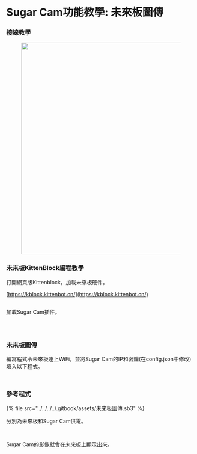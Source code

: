 # Sugar Cam功能教學: 未來板圖傳

### 接線教學

<figure><img src="../../../../.gitbook/assets/cam_edu_wire.png" alt="" width="563"><figcaption></figcaption></figure>

### 未來板KittenBlock編程教學

打開網頁版Kittenblock，加載未來板硬件。

[https://kblock.kittenbot.cn/](https://kblock.kittenbot.cn/)

<figure><img src="../../../../.gitbook/assets/cam_kb10.png" alt=""><figcaption></figcaption></figure>

加載Sugar Cam插件。

<div>

<figure><img src="../../../../.gitbook/assets/cam_kb1.png" alt=""><figcaption></figcaption></figure>

 

<figure><img src="../../../../.gitbook/assets/cam_kb2.png" alt=""><figcaption></figcaption></figure>

</div>

<figure><img src="../../../../.gitbook/assets/cam_kb3.png" alt=""><figcaption></figcaption></figure>

### 未來板圖傳

編寫程式令未來板連上WiFi，並將Sugar Cam的IP和密鑰(在config.json中修改)填入以下程式。

<div>

<figure><img src="../../../../.gitbook/assets/cam_kb4 (1).png" alt=""><figcaption></figcaption></figure>

 

<figure><img src="../../../../.gitbook/assets/cam_kb5.png" alt=""><figcaption></figcaption></figure>

</div>

### 參考程式

{% file src="../../../../.gitbook/assets/未來板圖傳.sb3" %}

分別為未來板和Sugar Cam供電。

<div>

<figure><img src="../../../../.gitbook/assets/cam_kb6.png" alt=""><figcaption></figcaption></figure>

 

<figure><img src="../../../../.gitbook/assets/cam_kb7.png" alt=""><figcaption></figcaption></figure>

</div>

Sugar Cam的影像就會在未來板上顯示出來。

<div>

<figure><img src="../../../../.gitbook/assets/cam_kb8.jpg" alt=""><figcaption></figcaption></figure>

 

<figure><img src="../../../../.gitbook/assets/cam_kb9.jpg" alt=""><figcaption></figcaption></figure>

</div>
